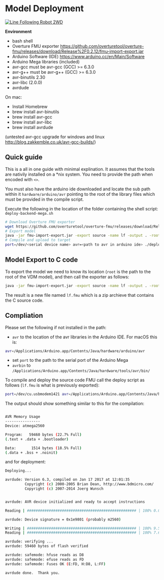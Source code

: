 # Model Deployment

[![Line Following Robot 2WD](http://img.youtube.com/vi/4y71n7J57z8/0.jpg)](http://www.youtube.com/watch?v=4y71n7J57z8)

**Environment**

* bash shell
* Overture FMU exporter https://github.com/overturetool/overture-fmu/releases/download/Release%2F0.2.12/fmu-import-export.jar
* Arduino Software (IDE) https://www.arduino.cc/en/Main/Software 
 * Arduino Mega libraries (included)
* avr-gcc must be avr-gcc (GCC) >= 6.3.0
* avr-g++ must be avr-g++ (GCC) >= 6.3.0
* avr-binutils 2.30
* avr-libc (2.0.0)
* avrdude

On mac: 
* Install Homebrew
* brew install avr-binutils
* brew install avr-gcc
* brew install avr-libc 
* brew install avrdude

(untested avr-gcc upgrade for windows and linux http://blog.zakkemble.co.uk/avr-gcc-builds/)

## Quick guide

This is a all in one guide with minimal explination. It assumes that the tools are nativily installed on a *nix system. You need to provide the path when encoded with `<>`.

You must also have the arduino ide downloaded and locate the sub path within it `hardware/arduino/avr` pointing to the root of the library files which must be provided in the compile script.

Execute the following in the location of the folder containing the shell script: `deploy-backend-mega.sh`

```bash
# Download Overture FMU exporter
wget https://github.com/overturetool/overture-fmu/releases/download/Release%2F0.2.12/fmu-import-export.jar
# Export model
java -jar fmu-import-export.jar -export source -name lf -output . -root <path to model root where *.vdmrt files are located>
# Compile and upload to target
port=/dev/<serial device name> avr=<path to avr in arduino ide> ./deploy-backend-mega.sh lf.fmu
```


## Model Export to C code

To export the model we need to know its location (`root` is the path to the root of the VDM model), and then call the exporter as follows:

```bash
java -jar fmu-import-export.jar -export source -name lf -output . -root LFRController
```

The result is a new file named `lf.fmu` which is a zip archieve that contains the C source code.


## Compliation

Please set the following if not installed in the path:
* `avr` to the location of the avr libraries in the Arduino IDE. For macOS this is:

```bash
avr=/Applications/Arduino.app/Contents/Java/hardware/arduino/avr
```
* set `port` to the path to the serial port of the Arduino Mega
* `avrbin` to `/Applications/Arduino.app/Contents/Java/hardware/tools/avr/bin/`

To compile and deploy the source code FMU call the deploy script as follows (`lf.fmu` is what is previously exported):

```bash
port=/dev/cu.usbmodem1421 avr=/Applications/Arduino.app/Contents/Java/hardware/arduino/avr ./deploy-backend-mega.sh lf.fmu 
```

The output should show something similar to this for the compilation:

```bash

AVR Memory Usage
----------------
Device: atmega2560

Program:   59460 bytes (22.7% Full)
(.text + .data + .bootloader)

Data:       1514 bytes (18.5% Full)
(.data + .bss + .noinit)

```

and for deployment:

```bash
Deploying...

avrdude: Version 6.3, compiled on Jan 17 2017 at 12:01:35
         Copyright (c) 2000-2005 Brian Dean, http://www.bdmicro.com/
         Copyright (c) 2007-2014 Joerg Wunsch


avrdude: AVR device initialized and ready to accept instructions

Reading | ################################################## | 100% 0.01s

avrdude: Device signature = 0x1e9801 (probably m2560)

Writing | ################################################## | 100% 9.55s
Reading | ################################################## | 100% 7.62s

avrdude: verifying ...
avrdude: 59460 bytes of flash verified

avrdude: safemode: hfuse reads as D8
avrdude: safemode: efuse reads as FD
avrdude: safemode: Fuses OK (E:FD, H:D8, L:FF)

avrdude done.  Thank you.

```

